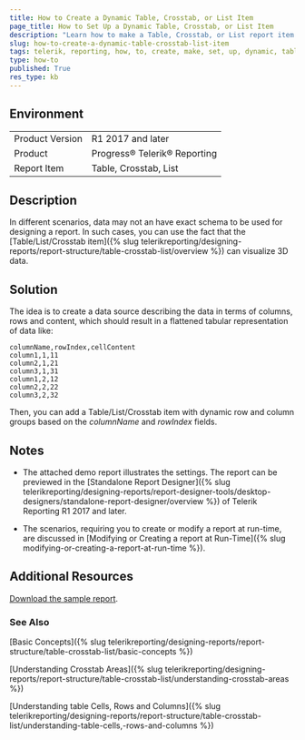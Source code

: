 ```yaml
---
title: How to Create a Dynamic Table, Crosstab, or List Item
page_title: How to Set Up a Dynamic Table, Crosstab, or List Item
description: "Learn how to make a Table, Crosstab, or List report item dynamic when working with Telerik Reporting."
slug: how-to-create-a-dynamic-table-crosstab-list-item
tags: telerik, reporting, how, to, create, make, set, up, dynamic, table, list, crosstab, item
type: how-to
published: True
res_type: kb
---
```


## Environment

<table>
    <tbody>
	    <tr>
	    	<td>Product Version</td>
	    	<td>R1 2017 and later</td>
	    </tr>
	    <tr>
	    	<td>Product</td>
	    	<td>Progress® Telerik® Reporting</td>
	    </tr>
      <tr>
	    	<td>Report Item</td>
	    	<td>Table, Crosstab, List</td>
	    </tr>
    </tbody>
</table>

## Description

In different scenarios, data may not an have exact schema to be used for designing a report. In such cases, you can use the fact that the [Table/List/Crosstab item]({% slug telerikreporting/designing-reports/report-structure/table-crosstab-list/overview %}) can visualize 3D data.

## Solution

The idea is to create a data source describing the data in terms of columns, rows and content, which should result in a flattened tabular representation of data like:

```
columnName,rowIndex,cellContent
column1,1,11
column2,1,21
column3,1,31
column1,2,12
column2,2,22
column3,2,32
```

Then, you can add a Table/List/Crosstab item with dynamic row and column groups based on the *columnName* and *rowIndex* fields.  

## Notes

- The attached demo report illustrates the settings. The report can be previewed in the [Standalone Report Designer]({% slug telerikreporting/designing-reports/report-designer-tools/desktop-designers/standalone-report-designer/overview %}) of Telerik Reporting R1 2017 and later.

- The scenarios, requiring you to create or modify a report at run-time, are discussed in [Modifying or Creating a report at Run-Time]({% slug modifying-or-creating-a-report-at-run-time %}).

## Additional Resources

[Download the sample report](resources/reportdynamiccolumns.zip).

### See Also

[Basic Concepts]({% slug telerikreporting/designing-reports/report-structure/table-crosstab-list/basic-concepts %})

[Understanding Crosstab Areas]({% slug telerikreporting/designing-reports/report-structure/table-crosstab-list/understanding-crosstab-areas %})

[Understanding table Cells, Rows and Columns]({% slug telerikreporting/designing-reports/report-structure/table-crosstab-list/understanding-table-cells,-rows-and-columns %})
